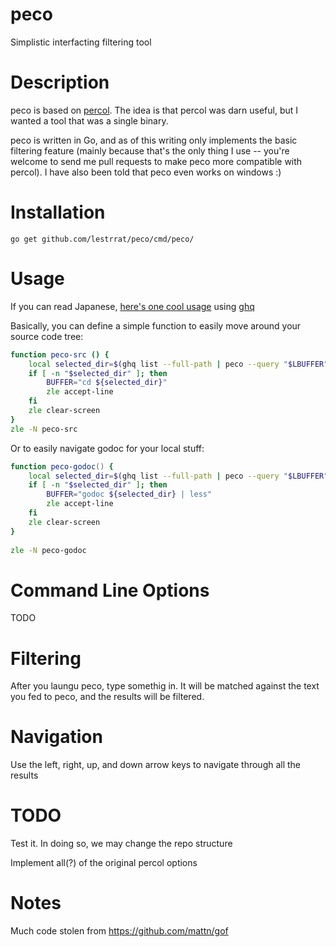 peco
======

Simplistic interfacting filtering tool

Description
===========

peco is based on [percol](https://github.com/mooz/percol). The idea is that percol was darn useful, but I wanted a tool that was a single binary.

peco is written in Go, and as of this writing only implements the basic filtering feature (mainly because that's the only thing I use -- you're welcome to send me pull requests to make peco more compatible with percol). I have also been told that peco even works on windows :)

Installation
============

```
go get github.com/lestrrat/peco/cmd/peco/
```

Usage
=====

If you can read Japanese, [here's one cool usage](http://blog.kentarok.org/entry/2014/06/03/135300) using [ghq](https://github.com/motemen/ghq)

Basically, you can define a simple function to easily move around your source code tree:

```zsh
function peco-src () {
    local selected_dir=$(ghq list --full-path | peco --query "$LBUFFER")
    if [ -n "$selected_dir" ]; then
        BUFFER="cd ${selected_dir}"
        zle accept-line
    fi    
    zle clear-screen
}         
zle -N peco-src
```

Or to easily navigate godoc for your local stuff:

```zsh
function peco-godoc() { 
    local selected_dir=$(ghq list --full-path | peco --query "$LBUFFER")
    if [ -n "$selected_dir" ]; then
        BUFFER="godoc ${selected_dir} | less"
        zle accept-line 
    fi 
    zle clear-screen 
}
    
zle -N peco-godoc 
```

Command Line Options
====================

TODO

Filtering
=========

After you laungu peco, type somethig in. It will be matched against the
text you fed to peco, and the results will be filtered.

Navigation
==========

Use the left, right, up, and down arrow keys to navigate through all the results

TODO
====

Test it. In doing so, we may change the repo structure

Implement all(?) of the original percol options

Notes
=====

Much code stolen from https://github.com/mattn/gof
